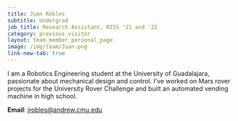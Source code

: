 ```yaml
---
title: Juan Robles
subtitle: Undergrad
job_title: Research Assistant, RISS '21 and '22
category: previous_visitor
layout: team_member_personal_page
image: /img/team/Juan.png
link-new-tab: true
---
```


I am a Robotics Engineering student at the University of Guadalajara, passionate about mechanical design and control. I’ve worked on Mars rover projects for the University Rover Challenge and built an automated vending machine in high school.  

**Email**: [jrobles@andrew.cmu.edu](mailto:jrobles@andrew.cmu.edu)

<!-- **LinkedIn**: [linkedin.com/in/marcelo-jacinto/](https://www.linkedin.com/in/marcelo-jacinto/)

**Github**: [github.com/marcelojacinto](https://github.com/marcelojacinto)

**Google Scholar**: [Marcelo F. Jacinto](https://scholar.google.com/citations?user=tVPo_z0AAAAJ&hl=pt-PT&oi=ao) -->